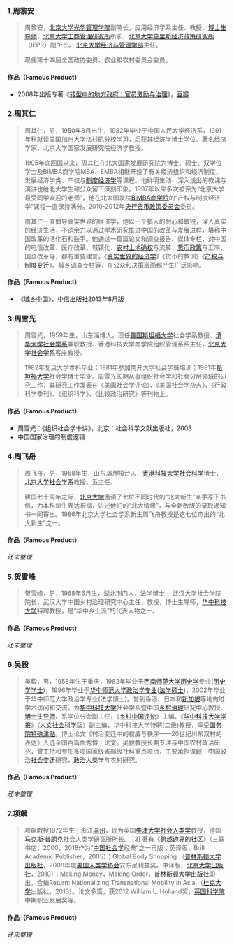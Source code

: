 ### 1.周黎安

> 周黎安，[北京大学光华管理学院](https://baike.baidu.com/item/北京大学光华管理学院/3981692?fromModule=lemma_inlink)副院长，应用经济学系主任、教授、[博士生导师](https://baike.baidu.com/item/博士生导师/11051132?fromModule=lemma_inlink)，[北京大学](https://baike.baidu.com/item/北京大学/110221?fromModule=lemma_inlink)[工商管理研究所](https://baike.baidu.com/item/工商管理研究所/53087155?fromModule=lemma_inlink)所长，[北京大学莫里斯经济政策研究所](https://baike.baidu.com/item/北京大学莫里斯经济政策研究所/10503648?fromModule=lemma_inlink)（IEPR）副所长。 [北京大学经济与管理学部](https://baike.baidu.com/item/北京大学经济与管理学部/23626763?fromModule=lemma_inlink)主任。
>
> 现任第十四届全国政协委员、农业和农村委员会委员。

#### 作品（Famous Product）

* 2008年出版专著《[转型中的地方政府：官员激励与治理](https://baike.baidu.com/item/转型中的地方政府：官员激励与治理/16324000?fromModule=lemma_inlink)》，[豆瓣]()

### 2.周其仁

> 周其仁，男，1950年8月出生，1982年毕业于中国人民大学经济系，1991年秋就读美国加州大学洛杉矶分校学习，后获其经济学博士学位。著名经济学家，北京大学国家发展研究院经济学教授。
>
> 1995年底回国以来，周其仁在北大国家发展研究院为博士、硕士、双学位学士及BiMBA商学院MBA、EMBA相继开设了有关经济组织和经济制度、发展经济学类、产权与[制度经济学](https://baike.baidu.com/item/制度经济学/81586?fromModule=lemma_inlink)等课程。他鲜明生动、深入浅出的教课与演讲也给北大学生和公众留下深刻印象。1997年以来多次被评为“北京大学最受同学欢迎的老师”，他在北大国发院[BiMBA商学院](https://baike.baidu.com/item/BiMBA商学院/18663240?fromModule=lemma_inlink)的“产权与制度经济学”课程一直保持满分。2010-2012年[央行货币政策委员会](https://baike.baidu.com/item/央行货币政策委员会/6802223?fromModule=lemma_inlink)委员。
>
> 周其仁一直倡导真实世界的经济学，他以一个猎人的耐心和敏锐，深入真实的经济生活，不遗余力以通过学术研究推进中国的改革与发展进程，堪称中国改革的活化石和鼓手。他通过一篇篇论文和调查报告、媒体专栏，对中国的电信改革、医疗改革、城镇化、[农村土地确权](https://baike.baidu.com/item/农村土地确权/6500453?fromModule=lemma_inlink)与流转、[货币政策](https://baike.baidu.com/item/货币政策/2575115?fromModule=lemma_inlink)与汇率、国企改革等，都有重要建言。《[真实世界的经济学](https://baike.baidu.com/item/真实世界的经济学/4682343?fromModule=lemma_inlink)》《货币的教训》《[产权与制度变迁](https://baike.baidu.com/item/产权与制度变迁/12039467?fromModule=lemma_inlink)》、城乡调查专栏等，在公众和决策层面都产生广泛影响。

#### 作品（Famous Product）

* 《[城乡中国](https://baike.baidu.com/item/城乡中国/12348628?fromModule=lemma_inlink)》，[中信出版社](https://baike.baidu.com/item/中信出版社/2931859?fromModule=lemma_inlink)2013年8月版

### 3.周雪光

> 周雪光，1959年生，山东淄博人。现任[美国斯坦福大学](https://baike.baidu.com/item/美国斯坦福大学/5124439?fromModule=lemma_inlink)社会学系教授、[清华大学社会学系](https://baike.baidu.com/item/清华大学社会学系/3453813?fromModule=lemma_inlink)兼职教授、香港科技大学商学院组织管理系系主任，[北京大学社会学系](https://baike.baidu.com/item/北京大学社会学系/6714973?fromModule=lemma_inlink)客座教授。
>
> 1982年复旦大学本科毕业；1981年参加南开大学社会学班培训；1991年[斯坦福大学](https://baike.baidu.com/item/斯坦福大学/278716?fromModule=lemma_inlink)社会学博士毕业。周雪光长期从事组织社会学和社会分层领域的研究工作，其研究工作发表在《美国社会学评论》、《美国社会学杂志》、《行政科学季刊》、《组织科学》、《比较政治研究》等刊物上。

#### 作品（Famous Product）
* 周雪光：《组织社会学十讲》，北京：社会科学文献出版社，2003
* 中国国家治理的制度逻辑

### 4.周飞舟

> 周飞舟，男，1968年生，山东*淄博*桓台人，[香港科技大学](https://baike.baidu.com/item/香港科技大学/1670844?fromModule=lemma_inlink)[社会科学](https://baike.baidu.com/item/社会科学/18904321?fromModule=lemma_inlink)博士，[北京大学社会学系](https://baike.baidu.com/item/北京大学社会学系/6714973?fromModule=lemma_inlink)教授、系主任.
>
> 建国七十周年之际，[北京大学](https://baike.baidu.com/item/北京大学/110221?fromModule=lemma_inlink)邀请了七位不同时代的“北大新生”亲手写下书信，为本科新生表达祝福，讲述他们的“北大情缘”，与全新改版的录取通知书一同寄出。1986年北京大学社会学系新生周飞舟教授是这七位杰出的“北大新生”之一。

#### 作品（Famous Product）

*还未整理*

### 5.贺雪峰

> 贺雪峰，男，1968年6月生，湖北荆门人，法学博士 ，武汉大学社会学院院长，武汉大学中国乡村治理研究中心主任，教授，博士生导师，[华中科技大学](https://baike.baidu.com/item/华中科技大学/160107?fromModule=lemma_inlink)特聘教授，是“华中乡土派”的代表人物之一。

#### 作品（Famous Product）

*还未整理*

###  6.吴毅

> 吴毅，男，1958年生于重庆，1982年毕业于[西南师范大学](https://baike.baidu.com/item/西南师范大学/1060969?fromModule=lemma_inlink)[历史学](https://baike.baidu.com/item/历史学/24602763?fromModule=lemma_inlink)专业([历史学学士](https://baike.baidu.com/item/历史学学士/61730355?fromModule=lemma_inlink))，1996年毕业于[华中师范大学](https://baike.baidu.com/item/华中师范大学/160405?fromModule=lemma_inlink)[政治学专业](https://baike.baidu.com/item/政治学专业/12592769?fromModule=lemma_inlink)([法学硕士](https://baike.baidu.com/item/法学硕士/2788902?fromModule=lemma_inlink))，2002年毕业于华中师范大学政治学专业(法学博士)。曾到香港、日本和[新加坡](https://baike.baidu.com/item/新加坡/145065?fromModule=lemma_inlink)等地做过学术访问和交流。为[华中科技大学](https://baike.baidu.com/item/华中科技大学/160107?fromModule=lemma_inlink)社会学系暨中国[乡村](https://baike.baidu.com/item/乡村/67307?fromModule=lemma_inlink)[治理](https://baike.baidu.com/item/治理/569950?fromModule=lemma_inlink)研究中心教授、[博士生导师](https://baike.baidu.com/item/博士生导师/11051132?fromModule=lemma_inlink)、系学位分会副主任，《[乡村中国评论](https://baike.baidu.com/item/乡村中国评论/1253636?fromModule=lemma_inlink)》主编、《[华中科技大学学报](https://baike.baidu.com/item/华中科技大学学报/4928042?fromModule=lemma_inlink)》（[人文社会科学](https://baike.baidu.com/item/人文社会科学/10708177?fromModule=lemma_inlink)版）副主编，华中科技大学特聘(二级)教授，享受[国务院特殊津贴](https://baike.baidu.com/item/国务院特殊津贴/3904626?fromModule=lemma_inlink)。博士论文《村治变迁中的权威与秩序——20世纪川东双村的表达》入选全国百篇优秀博士论文。吴毅教授长期专注与中国农村政治研究，曾主持和参加多项国家级省部级社科重点项目，主要承担课题：中国政治[社会变迁](https://baike.baidu.com/item/社会变迁/3319997?fromModule=lemma_inlink)研究，[政治人类学](https://baike.baidu.com/item/政治人类学/676748?fromModule=lemma_inlink)与农村研究。

#### 作品（Famous Product）

*还未整理*

### 7.项飙

> 项飙教授1972年生于浙江[温州](https://baike.baidu.com/item/温州/212091?fromModule=lemma_inlink)，现为英国[牛津大学](https://baike.baidu.com/item/牛津大学/247247?fromModule=lemma_inlink)[社会人类学](https://baike.baidu.com/item/社会人类学/8503720?fromModule=lemma_inlink)教授，德国[马克斯·普朗克](https://baike.baidu.com/item/马克斯·普朗克/990975?fromModule=lemma_inlink)社会人类学研究所所长。 [3] 著有《[跨越边界的社区](https://baike.baidu.com/item/跨越边界的社区/57612487?fromModule=lemma_inlink)》（三联书店，2000，2018作为“[中国社会学](https://baike.baidu.com/item/中国社会学/108454?fromModule=lemma_inlink)经典”之一再版；英译版，Brill Academic Publisher，2005）；Global Body Shopping （[普林斯顿大学出版社](https://baike.baidu.com/item/普林斯顿大学出版社/13578753?fromModule=lemma_inlink)，2008年度[美国人类学协会](https://baike.baidu.com/item/美国人类学协会/55501423?fromModule=lemma_inlink)安东尼利兹奖。中译版，[北京大学出版社](https://baike.baidu.com/item/北京大学出版社/903946?fromModule=lemma_inlink)，2010）；Making Money，Making Order，[普林斯顿大学出版社](https://baike.baidu.com/item/普林斯顿大学出版社/13578753?fromModule=lemma_inlink)即出。合编Return: Nationalizing Transnational Mobility in Asia （[杜克大学](https://baike.baidu.com/item/杜克大学/2026361?fromModule=lemma_inlink)出版社，2013）。论文多篇，获2012 William L. Holland奖，[英国科学院](https://baike.baidu.com/item/英国科学院/3759305?fromModule=lemma_inlink)中期职业发展奖等。

#### 作品（Famous Product）

*还未整理*

